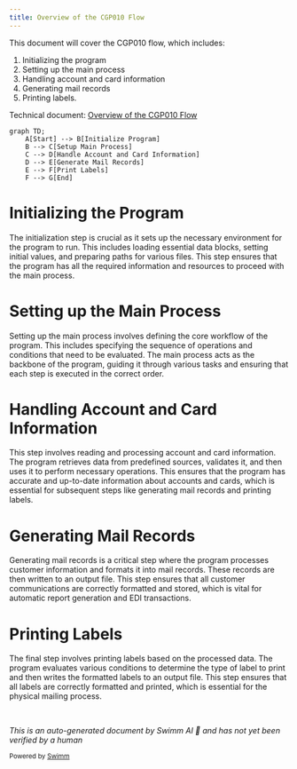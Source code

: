```yaml
---
title: Overview of the CGP010 Flow
---
```

This document will cover the CGP010 flow, which includes:

1. Initializing the program
2. Setting up the main process
3. Handling account and card information
4. Generating mail records
5. Printing labels.

Technical document: <SwmLink doc-title="Overview of the CGP010 Flow">[Overview of the CGP010 Flow](/.swm/overview-of-the-cgp010-flow.nttxywrj.sw.md)</SwmLink>

```mermaid
graph TD;
    A[Start] --> B[Initialize Program]
    B --> C[Setup Main Process]
    C --> D[Handle Account and Card Information]
    D --> E[Generate Mail Records]
    E --> F[Print Labels]
    F --> G[End]
```

# Initializing the Program

The initialization step is crucial as it sets up the necessary environment for the program to run. This includes loading essential data blocks, setting initial values, and preparing paths for various files. This step ensures that the program has all the required information and resources to proceed with the main process.

# Setting up the Main Process

Setting up the main process involves defining the core workflow of the program. This includes specifying the sequence of operations and conditions that need to be evaluated. The main process acts as the backbone of the program, guiding it through various tasks and ensuring that each step is executed in the correct order.

# Handling Account and Card Information

This step involves reading and processing account and card information. The program retrieves data from predefined sources, validates it, and then uses it to perform necessary operations. This ensures that the program has accurate and up-to-date information about accounts and cards, which is essential for subsequent steps like generating mail records and printing labels.

# Generating Mail Records

Generating mail records is a critical step where the program processes customer information and formats it into mail records. These records are then written to an output file. This step ensures that all customer communications are correctly formatted and stored, which is vital for automatic report generation and EDI transactions.

# Printing Labels

The final step involves printing labels based on the processed data. The program evaluates various conditions to determine the type of label to print and then writes the formatted labels to an output file. This step ensures that all labels are correctly formatted and printed, which is essential for the physical mailing process.

&nbsp;

*This is an auto-generated document by Swimm AI 🌊 and has not yet been verified by a human*

<SwmMeta version="3.0.0" repo-id="Z2l0aHViJTNBJTNBa2VsbG8lM0ElM0Fzd2ltbWlv" repo-name="kello"><sup>Powered by [Swimm](/)</sup></SwmMeta>
